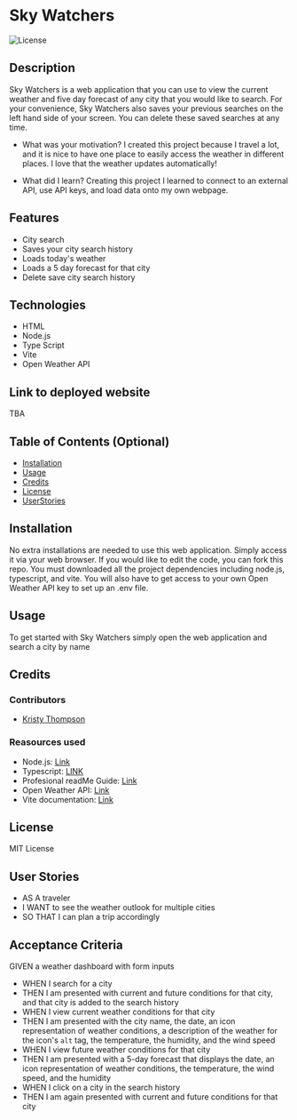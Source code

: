 # Sky Watchers
![License](https://img.shields.io/badge/License-MIT-yellow.svg "License")

## Description
Sky Watchers is a web application that you can use to view the current weather and five day forecast of any city that you would like to search. For your convenience, Sky Watchers also saves your previous searches on the left hand side of your screen. You can delete these saved searches at any time.

- What was your motivation?
I created this project because I travel a lot, and it is nice to have one place to easily access the weather in different places. I love that the weather updates automatically!

- What did I learn?
Creating this project I learned to connect to an external API, use API keys, and load data onto my own webpage. 

## Features
- City search
- Saves your city search history
- Loads today's weather
- Loads a 5 day forecast for that city
- Delete save city search history

## Technologies
- HTML
- Node.js
- Type Script
- Vite
- Open Weather API


## Link to deployed website
TBA

## Table of Contents (Optional)
- [Installation](#installation)
- [Usage](#usage)
- [Credits](#credits)
- [License](#license)
- [UserStories](#userStories)


## Installation
No extra installations are needed to use this web application. Simply access it via your web browser.
If you would like to edit the code, you can fork this repo. You must downloaded all the project dependencies including node.js, typescript, and vite. You will also have to get access to your own Open Weather API key to set up an .env file.


## Usage
To get started with Sky Watchers simply open the web application and search a city by name 


## Credits
### Contributors
- [Kristy Thompson](https://github.com/Kristy-H-Thompson)

### Reasources used

- Node.js: [Link](https://nodejs.org/en/download/package-manager)
- Typescript: [LINK](https://www.typescriptlang.org/download/)
- Profesional readMe Guide: [Link](https://coding-boot-camp.github.io/full-stack/github/professional-readme-guide)
- Open Weather API: [Link](https://openweathermap.org/api)
- Vite documentation: [Link](https://vite.dev/)

## License
MIT License

## User Stories
- AS A traveler
- I WANT to see the weather outlook for multiple cities
- SO THAT I can plan a trip accordingly

## Acceptance Criteria
GIVEN a weather dashboard with form inputs
- WHEN I search for a city
- THEN I am presented with current and future conditions for that city, and that city is added to the search history
- WHEN I view current weather conditions for that city
- THEN I am presented with the city name, the date, an icon representation of weather conditions, a description of the weather for the icon's `alt` tag, the temperature, the humidity, and the wind speed
- WHEN I view future weather conditions for that city
- THEN I am presented with a 5-day forecast that displays the date, an icon representation of weather conditions, the temperature, the wind speed, and the humidity
- WHEN I click on a city in the search history
- THEN I am again presented with current and future conditions for that city
